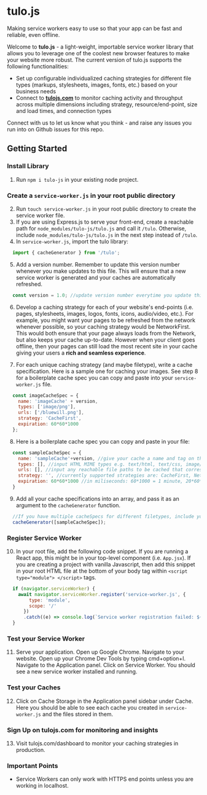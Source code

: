 # tulo.js
Making service workers easy to use so that your app can be fast and reliable, even offline.

Welcome to **tulo.js** - a light-weight, importable service worker library that allows you to leverage one of the coolest new browser features to make your website more robust. The current version of tulo.js supports the following functionalities:
  - Set up configurable individualized caching strategies for different file types (markups, stylesheets, images, fonts, etc.) based on your business needs
  - Connect to **[tulojs.com](https://tulojs.com)** to monitor caching activity and throughput across multiple dimensions including strategy, resource/end-point, size and load times, and connection types
  

Connect with us to let us know what you think - and raise any issues you run into on Github issues for this repo.

## Getting Started
### Install Library

1) Run ```npm i tulo-js``` in your existing node project.

### Create a `service-worker.js` in your root public directory

2) Run ```touch service-worker.js``` in your root public directory to create the service worker file.
3) If you are using Express.js to serve your front-end, create a reachable path for `node_modules/tulo-js/tulo.js` and call it `/tulo`. Otherwise, include `node_modules/tulo-js/tulo.js` in the next step instead of `/tulo`.
4) In `service-worker.js`, import the tulo library:
  ```js
    import { cacheGenerator } from '/tulo';
  ```
5) Add a version number. Remember to update this version number whenever you make updates to this file. This will ensure that a new service worker is generated and your caches are automatically refreshed.
  ```js
    const version = 1.0; //update version number everytime you update this file to effect changes
  ```
6) Develop a caching strategy for each of your website's end-points (i.e. pages, stylesheets, images, logos, fonts, icons, audio/video, etc.). For example, you might want your pages to be refreshed from the network whenever possible, so your caching strategy would be NetworkFirst. This would both ensure that your page always loads from the Network, but also keeps your cache up-to-date. However when your client goes offline, then your pages can still load the most recent site in your cache giving your users a **rich and seamless experience**.

7) For each unique caching strategy (and maybe filetype), write a cache specification. Here is a sample one for caching your images. See step 8 for a boilerplate cache spec you can copy and paste into your `service-worker.js` file.
  ```js
    const imageCacheSpec = {
      name: 'imageCache' + version,
      types: ['image/png'],
      urls: ['/bluewill.png'],
      strategy: 'CacheFirst',
      expiration: 60*60*1000
    };
  ```
8) Here is a boilerplate cache spec you can copy and paste in your file:
  ```js
    const sampleCacheSpec = {
      name: 'sampleCache'+version, //give your cache a name and tag on the version number
      types: [], //input HTML MIME types e.g. text/html, text/css, image/gif, etc.
      urls: [], //input any reachable file paths to be cached that correspond to the types specific to this cacheSpec
      strategy: '', //currently supported strategies are: CacheFirst, NetworkFirst, NetworkOnly
      expiration: 60*60*1000 //in miliseconds: 60*1000 = 1 minute, 20*60*1000 = 20 minutes - this field is OPTIONAL - if omitted, these urls will be refreshed when       the service worker restarts
    }
  ```
9) Add all your cache specifications into an array, and pass it as an argument to the `cacheGenerator` function.
  ```js
    //If you have multiple cacheSpecs for different filetypes, include your page/markup caches first followed by images, stylesheets, fonts, etc.
    cacheGenerator([sampleCacheSpec]);
  ```

### Register Service Worker

10) In your root file, add the following code snippet. If you are running a React app, this might be in your top-level component (i.e. `App.jsx`). If you are creating a project with vanilla Javascript, then add this snippet in your root HTML file at the bottom of your body tag within `<script type="module"> </script>` tags.

  ```js
    if (navigator.serviceWorker) {
      await navigator.serviceWorker.register('service-worker.js', {
          type: 'module',
          scope: '/'
        })
        .catch((e) => console.log(`Service worker registration failed: ${e}`));
    }
```

### Test your Service Worker 

11) Serve your application. Open up Google Chrome. Navigate to your website. Open up your Chrome Dev Tools by typing cmd+option+I. Navigate to the Application panel. Click on Service Worker. You should see a new service worker installed and running.

### Test your Caches

12) Click on Cache Storage in the Application panel sidebar under Cache. Here you should be able to see each cache you created in `service-worker.js` and the files stored in them.

### Sign Up on tulojs.com for monitoring and insights

13) Visit tulojs.com/dashboard to monitor your caching strategies in production.

### Important Points

- Service Workers can only work with HTTPS end points unless you are working in localhost.
 
